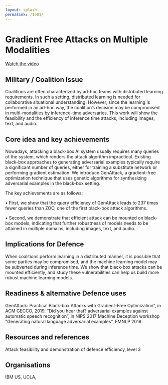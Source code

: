 ```yaml
---
layout: splash
permalink: /1e01/
---
```


# Gradient Free Attacks on Multiple Modalities

[Watch the video](https://ibm.box.com/v/Showcase-1e01-video)

## Military / Coalition Issue
Coalitions are often characterized by ad-hoc teams with distributed learning requirements. In such a setting, distributed learning is needed for collaborative situational understanding. However, since the learning is performed in an ad-hoc way, the coalition’s decision may be compromised in multi-modalities by inference-time adversaries. This work will show the feasibility and the efficiency of inference time attacks, including images, text, and audio.

## Core idea and key achievements
Nowadays, attacking a black-box AI system usually requires many queries of the system, which renders the attack algorithm impractical. Existing black-box approaches to generating adversarial examples typically require a significant number of queries, either for training a substitute network or performing gradient estimation. We introduce GenAttack, a gradient-free optimization technique that uses genetic algorithms for synthesizing adversarial examples in the black-box setting.

The key achievements are as follows:

•	First, we show that the query efficiency of GenAttack leads to 237 times fewer queries than ZOO, one of the first black-box attack algorithms.

•	Second, we demonstrate that efficient attack can be mounted on black-box models, indicating that further robustness of models needs to be attained in multiple domains, including images, text, and audio.


## Implications for Defence
When coalitions perform learning in a distributed manner, it is possible that some parties may be compromised, and the machine learning model may be subverted during inference time. We show that black-box attacks can be mounted efficiently, and study these vulnerabilities can help us build more robust machine learning models.

## Readiness & alternative Defence uses
GenAttack: Practical Black-box Attacks with Gradient-Free Optimization”, in ACM GECCO, 2019.
“Did you hear that? adversarial examples against automatic speech recognition”, in NIPS 2017 Machine Deception workshop
“Generating natural language adversarial examples”, EMNLP 2018


<!-- ![image info](/dais/achievements/images/1a02_figure1.jpg) -->

## Resources and references
Attack feasibility and demonstration of defence efficiency, level 3

## Organisations
IBM US, UCLA, 
